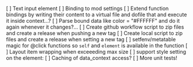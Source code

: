 [ ] Text input element
[ ] Binding to mod settings
[ ] Extend function bindings by writing their content to a virtual file and dofile that and execute it inside context...?
[ ] Parse bound data like color = "#FFFFFF" and do it again whenever it changes?...
[ ] Create github workflow script to zip files and create a release when pushing a new tag
[ ] Create local script to zip files and create a release when setting a new tag
[ ] setfenv/metatable magic for @click functions so `self` and `element` is available in the function
[ ] Layout item wrapping when exceeeding max size
[ ] support style setting on the element: <Element style="border: false">
[ ] Caching of data_context access?
[ ] More unit tests!
